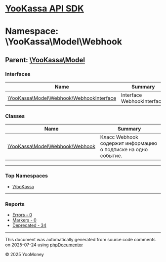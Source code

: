 # [YooKassa API SDK](../home.md)

# Namespace: \YooKassa\Model\Webhook

## Parent: [\YooKassa\Model](../namespaces/yookassa-model.md)

### Interfaces

| Name | Summary |
| ---- | ------- |
| [\YooKassa\Model\Webhook\WebhookInterface](../classes/YooKassa-Model-Webhook-WebhookInterface.md) | Interface WebhookInterface. |

### Classes

| Name | Summary |
| ---- | ------- |
| [\YooKassa\Model\Webhook\Webhook](../classes/YooKassa-Model-Webhook-Webhook.md) | Класс Webhook содержит информацию о подписке на одно событие. |

---

### Top Namespaces

* [\YooKassa](../namespaces/yookassa.md)

---

### Reports
* [Errors - 0](../reports/errors.md)
* [Markers - 0](../reports/markers.md)
* [Deprecated - 34](../reports/deprecated.md)

---

This document was automatically generated from source code comments on 2025-07-24 using [phpDocumentor](http://www.phpdoc.org/)

&copy; 2025 YooMoney